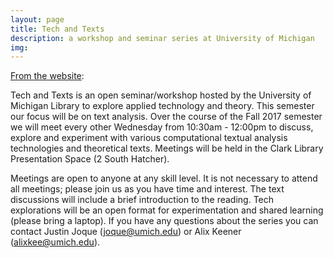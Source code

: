 ```yaml
---
layout: page
title: Tech and Texts
description: a workshop and seminar series at University of Michigan
img: 
---
```


[From the website](https://clarkdatalabs.github.io/techandtexts/fall2017): 

Tech and Texts is an open seminar/workshop hosted by the University of Michigan Library to explore applied technology and theory. This semester our focus will be on text analysis. Over the course of the Fall 2017 semester we will meet every other Wednesday from 10:30am - 12:00pm to discuss, explore and experiment with various computational textual analysis technologies and theoretical texts. Meetings will be held in the Clark Library Presentation Space (2 South Hatcher).

Meetings are open to anyone at any skill level. It is not necessary to attend all meetings; please join us as you have time and interest. The text discussions will include a brief introduction to the reading. Tech explorations will be an open format for experimentation and shared learning (please bring a laptop). If you have any questions about the series you can contact Justin Joque (joque@umich.edu) or Alix Keener (alixkee@umich.edu).
